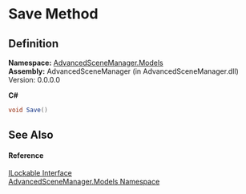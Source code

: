 # Save Method




## Definition
**Namespace:** <a href="N_AdvancedSceneManager_Models.md">AdvancedSceneManager.Models</a>  
**Assembly:** AdvancedSceneManager (in AdvancedSceneManager.dll) Version: 0.0.0.0

**C#**
``` C#
void Save()
```



## See Also


#### Reference
<a href="T_AdvancedSceneManager_Models_ILockable.md">ILockable Interface</a>  
<a href="N_AdvancedSceneManager_Models.md">AdvancedSceneManager.Models Namespace</a>  
